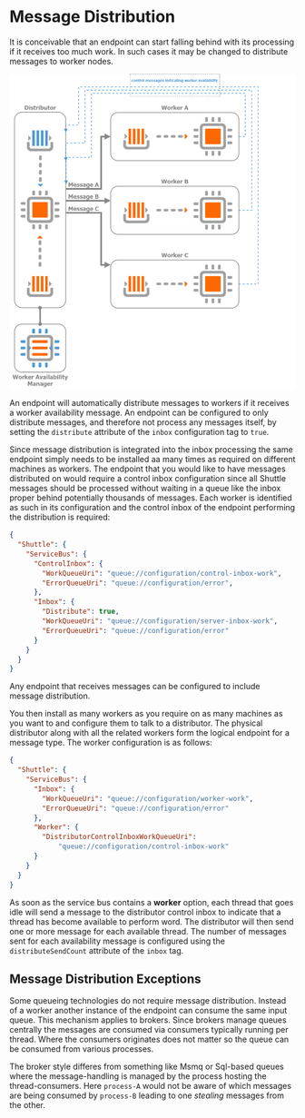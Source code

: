 # Message Distribution

It is conceivable that an endpoint can start falling behind with its processing if it receives too much work.  In such cases it may be changed to distribute messages to worker nodes.

![Message Distribution Image](/images/message-distribution.png)

An endpoint will automatically distribute messages to workers if it receives a worker availability message.  An endpoint can be configured to only distribute messages, and therefore not process any messages itself, by setting the `distribute` attribute of the `inbox` configuration tag to `true`.

Since message distribution is integrated into the inbox processing the same endpoint simply needs to be installed aa many times as required on different machines as workers.  The endpoint that you would like to have messages distributed on would require a control inbox configuration since all Shuttle messages should be processed without waiting in a queue like the inbox proper behind potentially thousands of messages.  Each worker is identified as such in its configuration and the control inbox of the endpoint performing the distribution is required:

```json
{
  "Shuttle": {
    "ServiceBus": {
      "ControlInbox": {
        "WorkQueueUri": "queue://configuration/control-inbox-work",
        "ErrorQueueUri": "queue://configuration/error",
      },
      "Inbox": {
        "Distribute": true,
        "WorkQueueUri": "queue://configuration/server-inbox-work",
        "ErrorQueueUri": "queue://configuration/error"
      }
    }
  }
}
```

Any endpoint that receives messages can be configured to include message distribution.

You then install as many workers as you require on as many machines as you want to and configure them to talk to a distributor.  The physical distributor along with all the related workers form the logical endpoint for a message type.  The worker configuration is as follows:

```json
{
  "Shuttle": {
    "ServiceBus": {
      "Inbox": {
        "WorkQueueUri": "queue://configuration/worker-work",
        "ErrorQueueUri": "queue://configuration/error"
      },
      "Worker": {
        "DistributorControlInboxWorkQueueUri": 
            "queue://configuration/control-inbox-work"
      } 
    }
  }
}
```

As soon as the service bus contains a **worker** option, each thread that goes idle will send a message to the distributor control inbox to indicate that a thread has become available to perform word.  The distributor will then send one or more message for each available thread.  The number of messages sent for each availability message is configured using the `distributeSendCount` attribute of the `inbox` tag.

## Message Distribution Exceptions

Some queueing technologies do not require message distribution.  Instead of a worker another instance of the endpoint can consume the same input queue.  This mechanism applies to brokers.  Since brokers manage queues centrally the messages are consumed via consumers typically running per thread.  Where the consumers originates does not matter so the queue can be consumed from various processes.

The broker style differes from something like Msmq or Sql-based queues where the message-handling is managed by the process hosting the thread-consumers.  Here `process-A` would not be aware of which messages are being consumed by `process-B` leading to one *stealing* messages from the other.

